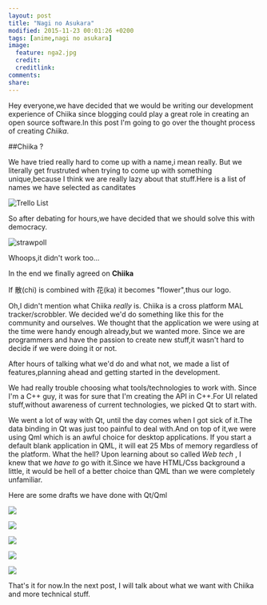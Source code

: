 ```yaml
---
layout: post
title: "Nagi no Asukara"
modified: 2015-11-23 00:01:26 +0200
tags: [anime,nagi no asukara]
image:
  feature: nga2.jpg
  credit: 
  creditlink: 
comments: 
share: 
---
```

Hey everyone,we have decided that we would be writing our development experience of Chiika since blogging could play a great role in creating an open source software.In this post I'm going to go over the thought process of creating *Chiika*.

##Chiika ?

We have tried really hard to come up with a name,i mean really. But we literally get frustruted when trying to come up with something unique,because I think we are really lazy about that stuff.Here is a list of names we have selected as canditates

![Trello List](http://i.imgur.com/jPQfql4.png)

So after debating for hours,we have decided that we should solve this with democracy.

![strawpoll](http://i.imgur.com/S8as2fk.png)

Whoops,it didn't work too...

In the end we finally agreed on **Chiika**

If 散(chi) is combined with 花(ka) it becomes "flower",thus our logo.

Oh,I didn't mention what Chiika *really* is. Chiika is a cross platform MAL tracker/scrobbler. We decided we'd do something like this for the community and ourselves.
We thought that the application we were using at the time were handy enough already,but we wanted more. Since we are programmers and have the passion to create new stuff,it wasn't hard to decide if we were doing it or not.

After hours of talking what we'd do and what not, we made a list of features,planning ahead and getting started in the development.


We had really trouble choosing what tools/technologies to work with. Since I'm a C++ guy, it was for sure that I'm creating the API in C++.For UI related stuff,without awareness of current technologies, we picked Qt to start with.

We went a lot of way with Qt, until the day comes when I got sick of it.The data binding in Qt was just too painful to deal with.And on top of it,we were using Qml which is an awful choice for desktop applications. If you start a default blank application in QML, it will eat 25 Mbs of memory regardless of the platform. What the hell?
Upon learning about so called *Web tech* , I knew that we *have to* go with it.Since we have HTML/Css background a little, it would be hell of a better choice than QML than we were completely unfamiliar.

Here are some drafts we have done with Qt/Qml

![](http://i.imgur.com/hG9xswH.png)

![](http://i.imgur.com/Dx7lULZ.png)

![](http://i.imgur.com/ISaHgYF.png)

![](http://i.imgur.com/Pegrsdt.png)

![](http://i.imgur.com/8HPxsae.png)

That's it for now.In the next post, I will talk about what we want with Chiika and more technical stuff.

